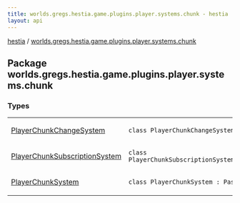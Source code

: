 ```yaml
---
title: worlds.gregs.hestia.game.plugins.player.systems.chunk - hestia
layout: api
---
```


<div class='api-docs-breadcrumbs'><a href="../index.html">hestia</a> / <a href="./index.html">worlds.gregs.hestia.game.plugins.player.systems.chunk</a></div>

## Package worlds.gregs.hestia.game.plugins.player.systems.chunk

### Types

<table class="api-docs-table">
<tbody>
<tr>
<td markdown="1">

<a href="-player-chunk-change-system/index.html">PlayerChunkChangeSystem</a>


</td>
<td markdown="1">
<div class="signature"><code><span class="keyword">class </span><span class="identifier">PlayerChunkChangeSystem</span>&nbsp;<span class="symbol">:</span>&nbsp;<a href="../worlds.gregs.hestia.game.api.movement/-chunk-changed/index.html"><span class="identifier">ChunkChanged</span></a></code></div>

</td>
</tr>
<tr>
<td markdown="1">

<a href="-player-chunk-subscription-system/index.html">PlayerChunkSubscriptionSystem</a>


</td>
<td markdown="1">
<div class="signature"><code><span class="keyword">class </span><span class="identifier">PlayerChunkSubscriptionSystem</span>&nbsp;<span class="symbol">:</span>&nbsp;<a href="../worlds.gregs.hestia.game.api.movement/-chunk-subscription/index.html"><span class="identifier">ChunkSubscription</span></a></code></div>

</td>
</tr>
<tr>
<td markdown="1">

<a href="-player-chunk-system/index.html">PlayerChunkSystem</a>


</td>
<td markdown="1">
<div class="signature"><code><span class="keyword">class </span><span class="identifier">PlayerChunkSystem</span>&nbsp;<span class="symbol">:</span>&nbsp;<span class="identifier">PassiveSystem</span></code></div>

</td>
</tr>
</tbody>
</table>
